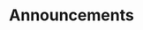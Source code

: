 ---
title: "Announcements"
description: ""
lead: ""
draft: false
images: []
type: docs
weight: 500
---